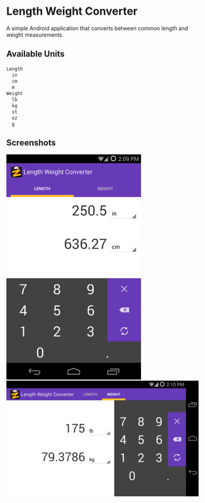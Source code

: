 # Length Weight Converter

A simple Android application that converts between common length and weight measurements.

## Available Units
<pre><code>Length
  in
  cm
  m
Weight
  lb
  kg
  st
  oz
  g
</code></pre>

## Screenshots

<img src="/screenshots/ss-1.png" width="70%" alt="Portrait Screenshot">
<br>
<img src="/screenshots/ss-2.png" alt="Landscape Screenshot">
